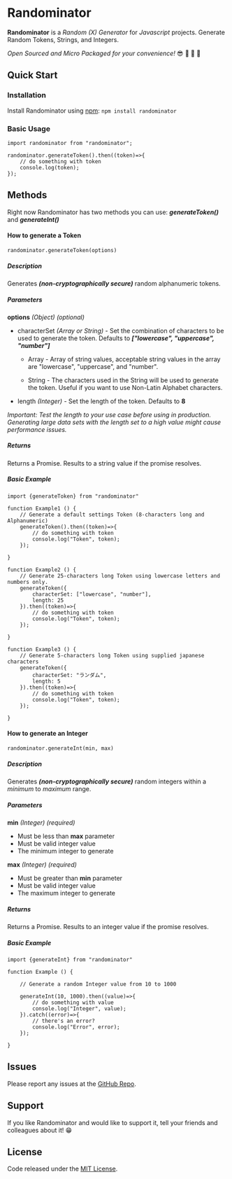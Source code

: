 # Randominator

**Randominator** is a *Random (X) Generator* for *Javascript* projects. Generate Random Tokens, Strings, and Integers.

*Open Sourced and Micro Packaged for your convenience!* :sunglasses: :clap: :clap: :clap:

## Quick Start

### Installation

Install Randominator using [npm](https://www.npmjs.com/): `npm install randominator`

### Basic Usage

```
import randominator from "randominator";

randominator.generateToken().then((token)=>{
	// do something with token
	console.log(token);
});
```

## Methods

Right now Randominator has two methods you can use: ***generateToken()*** and ***generateInt()***

#### How to generate a Token

	randominator.generateToken(options)

##### Description

Generates ***(non-cryptographically secure)*** random alphanumeric tokens.

##### Parameters
**options** *(Object)* *(optional)*
 - characterSet *(Array or String)* - Set the combination of characters to be used to generate the token. Defaults to ***["lowercase", "uppercase", "number"]***
 
	 - Array - Array of string values, acceptable string values in the array are "lowercase", "uppercase", and "number".
	 
	 - String - The characters used in the String will be used to generate the token. Useful if you want to use Non-Latin Alphabet characters.
	 
 - length *(Integer)* - Set the length of the token. Defaults to **8**

*Important: Test the length to your use case before using in production. Generating large data sets with the length set to a high value might cause performance issues.*

##### Returns
Returns a Promise. Results to a string value if the promise resolves.

##### Basic Example


```
import {generateToken} from "randominator"

function Example1 () {
	// Generate a default settings Token (8-characters long and Alphanumeric)
	generateToken().then((token)=>{
		// do something with token
		console.log("Token", token);
	});

}

function Example2 () {
	// Generate 25-characters long Token using lowercase letters and numbers only.
	generateToken({
		characterSet: ["lowercase", "number"],
		length: 25
	}).then((token)=>{
		// do something with token
		console.log("Token", token);
	});

}

function Example3 () {
	// Generate 5-characters long Token using supplied japanese characters
	generateToken({
		characterSet: "ランダム",
		length: 5
	}).then((token)=>{
		// do something with token
		console.log("Token", token);
	});
	
}

```

#### How to generate an Integer

	randominator.generateInt(min, max)

##### Description

Generates ***(non-cryptographically secure)*** random integers within a *minimum* to *maximum* range.

##### Parameters
**min** *(Integer)* *(required)*
 - Must be less than  **max** parameter
 - Must be valid integer value
 - The minimum integer to generate

**max** *(Integer)* *(required)*
 - Must be greater than  **min** parameter
 - Must be valid integer value
 - The maximum integer to generate

##### Returns
Returns a Promise. Results to an integer value if the promise resolves.

##### Basic Example

```
import {generateInt} from "randominator"

function Example () {
	
	// Generate a random Integer value from 10 to 1000

	generateInt(10, 1000).then((value)=>{
		// do something with value
		console.log("Integer", value);
	}).catch((error)=>{
		// there's an error?
		console.log("Error", error);
	});

}
```
## Issues

Please report any issues at the [GitHub Repo](https://github.com/joananespina/randominator).

## Support

If you like Randominator and would like to support it, tell your friends and colleagues about it! :grin:

## License

Code released under the [MIT License](https://github.com/joananespina/randominator/blob/master/LICENSE).
